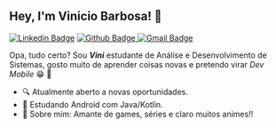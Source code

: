 ## Hey, I'm Vinicio Barbosa!  👋
[![Linkedin Badge](https://img.shields.io/badge/-LinkedIn-blue?style=flat-square&logo=Linkedin&logoColor=white&link=https://www.linkedin.com/in/david-santos-a482041b2/)](https://www.linkedin.com/in/vinibza/) [![Github Badge](https://img.shields.io/badge/-Github-000?style=flat-square&logo=Github&logoColor=white&link=https://github.com/dvdnotfound)](https://github.com/ViniBza)[ ![Gmail Badge](https://img.shields.io/badge/-Gmail-c14438?style=flat-square&logo=Gmail&logoColor=white&link=mailto:contato.dvdsantos@gmail.com)](mailto:ViniBza@gmail.com)

  Opa, tudo certo? Sou ***Vini*** estudante de Análise e Desenvolvimento de Sistemas, gosto muito de aprender coisas novas e pretendo virar *Dev Mobile* :grin: :iphone:
-  🔍  Atualmente aberto a novas oportunidades.
-  📰  Estudando Android com Java/Kotlin.
-  💬  Sobre mim: Amante de games, séries e claro muitos animes!!

